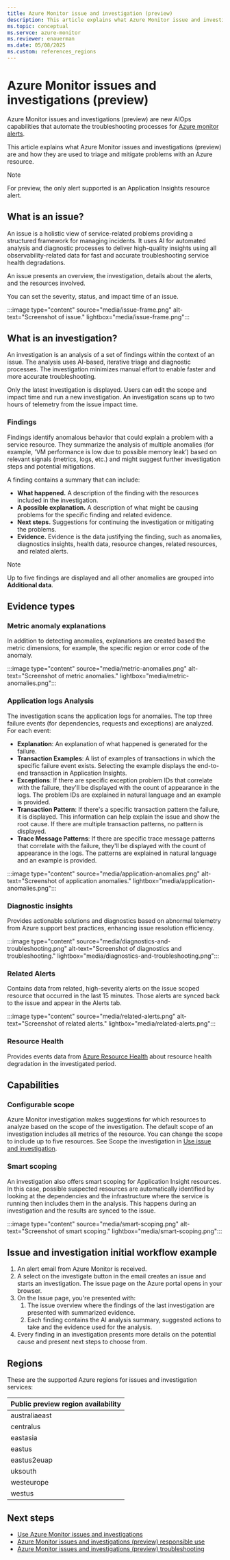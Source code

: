 ```yaml
---
title: Azure Monitor issue and investigation (preview)
description: This article explains what Azure Monitor issue and investigation is and how it's used to triage and mitigate problems with an Azure resource.
ms.topic: conceptual
ms.servce: azure-monitor
ms.reviewer: enauerman
ms.date: 05/08/2025
ms.custom: references_regions
---
```


# Azure Monitor issues and investigations (preview)

Azure Monitor issues and investigations (preview) are new AIOps capabilities that automate the troubleshooting processes for [Azure monitor alerts](/azure/azure-monitor/alerts/alerts-overview).

This article explains what Azure Monitor issues and investigations (preview) are and how they are used to triage and mitigate problems with an Azure resource.

> [!NOTE]
> For preview, the only alert supported is an Application Insights resource alert.

## What is an issue?

An issue is a holistic view of service-related problems providing a structured framework for managing incidents. It uses AI for automated analysis and diagnostic processes to deliver high-quality insights using all observability-related data for fast and accurate troubleshooting service health degradations.

An issue presents an overview, the investigation, details about the alerts, and the resources involved.

You can set the severity, status, and impact time of an issue.

:::image type="content" source="media/issue-frame.png" alt-text="Screenshot of issue." lightbox="media/issue-frame.png":::

## What is an investigation?

An investigation is an analysis of a set of findings within the context of an issue. The analysis uses AI-based, iterative triage and diagnostic processes. The investigation minimizes manual effort to enable faster and more accurate troubleshooting.

Only the latest investigation is displayed. Users can edit the scope and impact time and run a new investigation. An investigation scans up to two hours of telemetry from the issue impact time.

### Findings

Findings identify anomalous behavior that could explain a problem with a service resource. They summarize the analysis of multiple anomalies (for example, 'VM performance is low due to possible memory leak’) based on relevant signals (metrics, logs, etc.) and might suggest further investigation steps and potential mitigations.​

A finding contains a summary that can include:

- **What happened.** A description of the finding with the resources included in the investigation.
- **A possible explanation.** A description of what might be causing problems for the specific finding and related evidence.
- **Next steps.** Suggestions for continuing the investigation or mitigating the problems.
- **Evidence.** Evidence is the data justifying the finding, such as anomalies, diagnostics insights, health data, resource changes, related resources, and related alerts.

> [!Note]
> Up to five findings are displayed and all other anomalies are grouped into **Additional data**.

## Evidence types

### Metric anomaly explanations

In addition to detecting anomalies, explanations are created based the metric dimensions, for example, the specific region or error code of the anomaly.

:::image type="content" source="media/metric-anomalies.png" alt-text="Screenshot of metric anomalies." lightbox="media/metric-anomalies.png":::

### Application logs Analysis

The investigation scans the application logs for anomalies. The top three failure events (for dependencies, requests and exceptions) are analyzed. For each event:

- **Explanation**: An explanation of what happened is generated for the failure.
- **Transaction Examples**: A list of examples of transactions in which the specific failure event exists. Selecting the example displays the end-to-end transaction in Application Insights.
- **Exceptions**: If there are specific exception problem IDs that correlate with the failure, they'll be displayed with the count of appearance in the logs. The problem IDs are explained in natural language and an example is provided.
- **Transaction Pattern**: If there's a specific transaction pattern the failure, it is displayed. This information can help explain the issue and show the root cause. If there are multiple transaction patterns, no pattern is displayed.
- **Trace Message Patterns**: If there are specific trace message patterns that correlate with the failure, they'll be displayed with the count of appearance in the logs. The patterns are explained in natural language and an example is provided.

:::image type="content" source="media/application-anomalies.png" alt-text="Screenshot of application anomalies." lightbox="media/application-anomalies.png":::

### Diagnostic insights

Provides actionable solutions and diagnostics based on abnormal telemetry from Azure support best practices, enhancing issue resolution efficiency.

:::image type="content" source="media/diagnostics-and-troubleshooting.png" alt-text="Screenshot of diagnostics and troubleshooting." lightbox="media/diagnostics-and-troubleshooting.png":::

### Related Alerts

Contains data from related, high-severity alerts on the issue scoped resource that occurred in the last 15 minutes. Those alerts are synced back to the issue and appear in the Alerts tab.

:::image type="content" source="media/related-alerts.png" alt-text="Screenshot of related alerts." lightbox="media/related-alerts.png":::

### Resource Health

Provides events data from [Azure Resource Health](/azure/service-health/resource-health-overview) about resource health degradation in the investigated period.

## Capabilities

### Configurable scope

Azure Monitor investigation makes suggestions for which resources to analyze based on the scope of the investigation. The default scope of an investigation includes all metrics of the resource. You can change the scope to include up to five resources. See Scope the investigation in [Use issue and investigation](aiops-issue-and-investigation-how-to.md).

### Smart scoping

An investigation also offers smart scoping for Application Insight resources. In this case, possible suspected resources are automatically identified by looking at the dependencies and the infrastructure where the service is running then includes them in the analysis. This happens during an investigation and the results are synced to the issue.

:::image type="content" source="media/smart-scoping.png" alt-text="Screenshot of smart scoping." lightbox="media/smart-scoping.png":::

## Issue and investigation initial workflow example

1. An alert email from Azure Monitor is received.
1. A select on the investigate button in the email creates an issue and starts an investigation. The issue page on the Azure portal opens in your browser.
1. On the Issue page, you're presented with:
    1. The issue overview where the findings of the last investigation are presented with summarized evidence.
    1. Each finding contains the AI analysis summary, suggested actions to take and the evidence used for the analysis.
1.  Every finding in an investigation presents more details on the potential cause and present next steps to choose from.

## Regions

These are the supported Azure regions for issues and investigation services:

| **Public preview region availability** |
|----------------------------------------|
| australiaeast                          |
| centralus                              |
| eastasia                               |
| eastus                                 |
| eastus2euap                            |
| uksouth                                |
| westeurope                             |
| westus                                 |

## Next steps

- [Use Azure Monitor issues and investigations](aiops-issue-and-investigation-how-to.md)
- [Azure Monitor issues and investigations (preview) responsible use](aiops-issue-and-investigation-responsible-use.md)
- [Azure Monitor issues and investigations (preview) troubleshooting](aiops-issue-and-investigation-troubleshooting.md)
